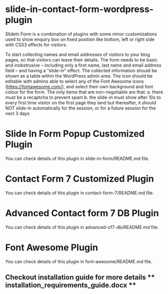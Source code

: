 # slide-in-contact-form-wordpress-plugin
SlideIn Form is a combination of  plugins with some minor customizations used to show enquiry box on fixed position like bottom, left or right side with CSS3 effects for visitors.

To start collecting names and email addresses of visitors to your blog pages, so that visitors can leave their details. The form needs to be basic and inobstrusive – including only a first name, last name and email address field – and having a “slide-in” effect. The collected information should be shown as a table within the WordPress admin area. The icon should be editable with admins able to select any of the Font Awesome icons (https://fontawesome.com/), and select their own background and font colour for the form. The only items that are non-negotiable are that: a. there must be a recaptcha to prevent spam b. the slide-in must show after 10s to every first time visitor on the first page they land but thereafter, it should NOT slide-in automatically for the session, or for a future session for the next 3 days

# Slide In Form Popup Customized Plugin 
You can check details of this plugin in slide-in-form/README.md file.

# Contact Form 7 Customized Plugin 
You can check details of this plugin in contact-form-7/README.md file. 

# Advanced Contact form 7 DB Plugin
You can check details of this plugin in advanced-cf7-db/README.md file. 

# Font Awesome Plugin 
You can check details of this plugin in font-awesome/README.md file. 

## Checkout installation guide for more details ** installation_requirements_guide.docx **  ##
